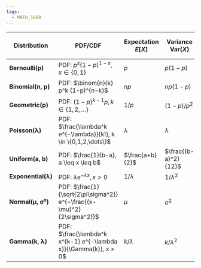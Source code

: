 ```yaml
---
tags:
  - MATH_180B
---
```

| Distribution      | PDF/CDF                                           | Expectation $E[X]$ | Variance $\text{Var}(X)$  | Second Moment $E[X^2]$   |
|------------------|--------------------------------------------------|--------------------|--------------------|-------------------------|
| **Bernoulli(p)** | PDF: $p^x (1-p)^{1-x}, x \in \{0,1\}$  | $p$           | $p(1-p)$      | $p$                 |
| **Binomial(n, p)** | PDF: $\binom{n}{k} p^k (1-p)^{n-k}$        | $np$          | $np(1-p)$     | $np(1-p) + (np)^2$  |
| **Geometric(p)** | PDF: $(1-p)^{k-1} p, k \in \{1,2,\dots\}$ | $1/p$         | $(1-p)/p^2$   | $(2-p)/p^2$         |
| **Poisson(λ)**   | PDF: $\frac{\lambda^k e^{-\lambda}}{k!}, k \in \{0,1,2,\dots\}$ | $\lambda$    | $\lambda$     | $\lambda + \lambda^2$ |
| **Uniform(a, b)** | PDF: $\frac{1}{b-a}, a \leq x \leq b$  | $\frac{a+b}{2}$ | $\frac{(b-a)^2}{12}$ | $\frac{a^2 + ab + b^2}{3}$ |
| **Exponential(λ)** | PDF: $\lambda e^{-\lambda x}, x > 0$ | $1/\lambda$   | $1/\lambda^2$ | $2/\lambda^2$       |
| **Normal(μ, σ²)** | PDF: $\frac{1}{\sqrt{2\pi\sigma^2}} e^{-\frac{(x-\mu)^2}{2\sigma^2}}$ | $\mu$ | $\sigma^2$ | $\mu^2 + \sigma^2$ |
| **Gamma(k, λ)** | PDF: $\frac{\lambda^k x^{k-1} e^{-\lambda x}}{\Gamma(k)}, x > 0$ | $k/\lambda$ | $k/\lambda^2$ | $(k+1)/\lambda^2$ |
